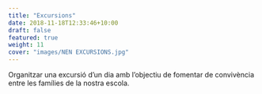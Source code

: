```yaml
---
title: "Excursions"
date: 2018-11-18T12:33:46+10:00
draft: false
featured: true
weight: 11
cover: "images/NEN EXCURSIONS.jpg"
---
```


Organitzar una excursió d’un dia amb l’objectiu de fomentar de convivència entre les famílies de la nostra escola.
